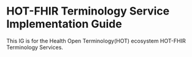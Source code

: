 # HOT-FHIR Terminology Service Implementation Guide

This IG is for the Health Open Terminology(HOT) ecosystem HOT-FHIR Terminology Services. 

